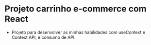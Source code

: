# Projeto carrinho e-commerce com React

- Projeto para desenvolver as minhas habilidades com useContext e Context API, e consumo de API.

